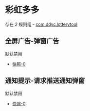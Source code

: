 # 彩虹多多

存在 2 规则组 - [com.ddyc.lotterytool](/src/apps/com.ddyc.lotterytool.ts)

## 全屏广告-弹窗广告

默认禁用

- [快照-0](https://i.gkd.li/i/13324555)

## 通知提示-请求推送通知弹窗

默认禁用

- [快照-0](https://i.gkd.li/i/13325888)
